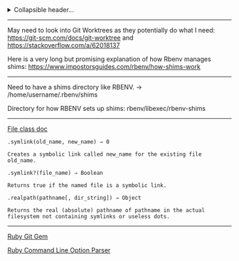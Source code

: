 <details>
<summary>Collapsible header...</summary> 
I want a system for managing C and C++ library versions for me. It would be able to seamlessly switch between versions as well as download specific versions by hooking into github. Maybe look into how asdf works.

Will probably have to interface with specific shells so should probably build an easy way to interface with the ones I might want(dash, bash, zsh, elvish)

No build system abstraction, it will be strictly for managing and installing versions at the moment. Having some kind of build system integrated should be a separate project built on top as a separate program.

This would also be flexible enough to allow version management of things such as ruby or other programs

Having a nice TUI would be great, maybe using something like the Ruby TUI kit to build it out.

---

- Shell interface/hook
- Directory system that holds the packages
	- Install directory -> this is where the git/build files/etc are
	- Build directory -> this is where build targets are moved to. E.g raylib lets you build for linux but also web and windows. Having those built versions in different directories would be very nice
- Shim that activates or deactivates certain versions. This would also modify the build dirs.
- Packages are called Knapsacks, they are tarballs that contain configuration files used to install or download the software.
	- A configuration file
	- A .rb installation file
If a package requires to download from a remote repo then it should be a `remote.knapsack`
If a package is a version manager then it should be a `manager.knapsack`
If it is a single version and doesnt depend on downloading things(other package dependencies are an exception) then it is just a ``.knapsack`

---

First test project: making raylib into a remote package with which I can add into and use for a C project.

it will need to keep track of how to:
- "install" raylib files into kobold
- treat dynamic and static as seperate "versions"
- allow setting a raylib version inside my C project

Kobold will -> read the kobold file -> download raylib from github -> checkout correct version
When it checks out it should place it into a specific custom orphaned branch.
For now, it should be built and managed manually by the user.
Allow user to name give an extra tag to the version(e.g if they want to build using web it should be a different "version" then the one used for linux)
Allow kobold to manage shims that will exist inside the project directory where the project can build and utilize them.

The benefit of this is automatic setup of the correct version of a dependency, allowing for reuse of the same dependency across the system automatically if desired but if required it can also use a specific custom version separate from the rest of the dependencies(i.e if you need your specific project to have custom compile flags)
 </details>


---

May need to look into Git Worktrees as they potentially do what I need: https://git-scm.com/docs/git-worktree and https://stackoverflow.com/a/62018137

Here is a very long but promising explanation of how Rbenv manages shims: https://www.impostorsguides.com/rbenv/how-shims-work

---

Need to have a shims directory like RBENV. -> /home/username/.rbenv/shims

Directory for how RBENV sets up shims: rbenv/libexec/rbenv-shims

---

[File class doc](https://rubydoc.info/stdlib/core/File)

`.symlink(old_name, new_name) ⇒ 0`

    Creates a symbolic link called new_name for the existing file old_name.

`.symlink?(file_name) ⇒ Boolean`

    Returns true if the named file is a symbolic link.

`.realpath(pathname[, dir_string]) ⇒ Object`

    Returns the real (absolute) pathname of pathname in the actual filesystem not containing symlinks or useless dots.
    
---

[Ruby Git Gem](https://github.com/ruby-git/ruby-git)

[Ruby Command Line Option Parser](https://github.com/piotrmurach/tty-option)
